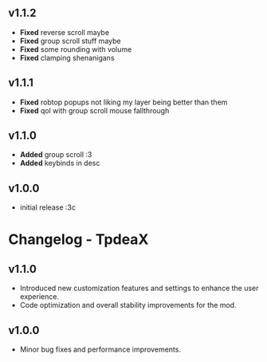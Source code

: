 ## v1.1.2
- **Fixed** reverse scroll maybe
- **Fixed** group scroll stuff maybe
- **Fixed** some rounding with volume
- **Fixed** clamping shenanigans

## v1.1.1
- **Fixed** robtop popups not liking my layer being better than them
- **Fixed** qol with group scroll mouse fallthrough

## v1.1.0
- **Added** group scroll :3
- **Added** keybinds in desc

## v1.0.0
- initial release :3c

# Changelog - TpdeaX

## v1.1.0
* Introduced new customization features and settings to enhance the user experience.
* Code optimization and overall stability improvements for the mod.

## v1.0.0
* Minor bug fixes and performance improvements.

